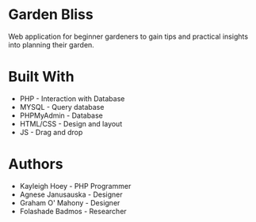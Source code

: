 # Garden Bliss   
Web application for beginner gardeners to gain tips and practical insights into planning their garden.

# Built With
- PHP - Interaction with Database
- MYSQL - Query database
- PHPMyAdmin - Database
- HTML/CSS - Design and layout
- JS - Drag and drop


# Authors
- Kayleigh Hoey - PHP Programmer
- Agnese Janusauska - Designer
- Graham O' Mahony - Designer 
- Folashade Badmos - Researcher